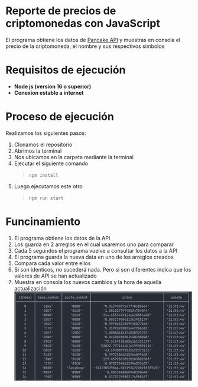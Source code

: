 # Reporte de precios de criptomonedas con JavaScript
El programa obtiene los datos de [Pancake API](https://api.pancakeswap.info/api/v2/pairs) y muestras en consola el precio de la criptomoneda, el nombre y sus respectivos simbolos

# Requisitos de ejecución
- **Node js (version 16 o superior)**
- **Conexion estable a internet**

# Proceso de ejecución
Realizamos los siguientes pasos:
1. Clonamos el repositorio
2. Abrimos la terminal
3. Nos ubicamos en la carpeta mediante la terminal
4. Ejecutar el siguiente comando
	> `npm install`  
5. Luego ejecutamos este otro
	> `npm run start`
# Funcinamiento
1. El programa obtiene los datos de la API
2. Los guarda en 2 arreglos en el cual usaremos uno para comparar
3. Cada 5 segundos el programa vuelve a consultar los datos a la API
4. El programa guarda la nueva data en uno de los arreglos creados
5. Compara cada valor entre ellos
6. Si son identicos, no sucederá nada. Pero si son diferentes indica que los valores de API se han actualizado
7. Muestra en consola los nuevos cambios y la hora de aquella actualización
   ![Reporte de las criptomonedas](/src/img/report_img.png "Imagen del reporte de criptomonedas")